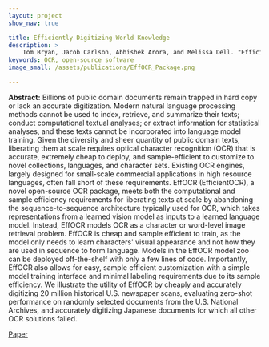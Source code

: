 ```yaml
---
layout: project
show_nav: true

title: Efficiently Digitizing World Knowledge
description: >
    Tom Bryan, Jacob Carlson, Abhishek Arora, and Melissa Dell. "EfficientOCR: An Extensible, Open-Source Package for Efficiently Digitizing World Knowledge",*Empirical Methods on Natural Language Processing* (Systems Demonstrations Track), forthcoming [Paper](https://arxiv.org/abs/2310.10050).
keywords: OCR, open-source software
image_small: /assets/publications/EffOCR_Package.png

---
```




**Abstract:** Billions of public domain documents remain trapped in hard copy or lack an accurate digitization. Modern natural language processing methods cannot be used to index, retrieve, and summarize their texts; conduct computational textual analyses; or extract information for statistical analyses, and these texts cannot be incorporated into language model training. Given the diversity and sheer quantity of public domain texts, liberating them at scale requires optical character recognition (OCR) that is accurate, extremely cheap to deploy, and sample-efficient to customize to novel collections, languages, and character sets. Existing OCR engines, largely designed for small-scale commercial applications in high resource languages, often fall short of these requirements. EffOCR (EfficientOCR), a novel open-source OCR package, meets both the computational and sample efficiency requirements for liberating texts at scale by abandoning the sequence-to-sequence architecture typically used for OCR, which takes representations from a learned vision model as inputs to a learned language model. Instead, EffOCR models OCR as a character or word-level image retrieval problem. EffOCR is cheap and sample efficient to train, as the model only needs to learn characters' visual appearance and not how they are used in sequence to form language. Models in the EffOCR model zoo can be deployed off-the-shelf with only a few lines of code. Importantly, EffOCR also allows for easy, sample efficient customization with a simple model training interface and minimal labeling requirements due to its sample efficiency. We illustrate the utility of EffOCR by cheaply and accurately digitizing 20 million historical U.S. newspaper scans, evaluating zero-shot performance on randomly selected documents from the U.S. National Archives, and accurately digitizing Japanese documents for which all other OCR solutions failed.    

[Paper](https://arxiv.org/abs/2310.10050)